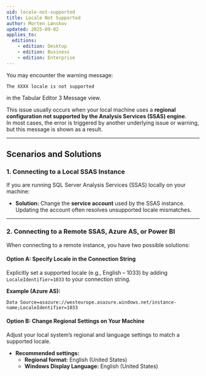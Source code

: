 ```yaml
---
uid: locale-not-supported
title: Locale Not Supported
author: Morten Lønskov
updated: 2025-09-02
applies_to:
  editions:
    - edition: Desktop
    - edition: Business
    - edition: Enterprise
---
```


You may encounter the warning message:

```plaintext
The XXXX locale is not supported
```

in the Tabular Editor 3 Message view.

This issue usually occurs when your local machine uses a **regional configuration not supported by the Analysis Services (SSAS) engine**.  
In most cases, the error is triggered by another underlying issue or warning, but this message is shown as a result.

---

## Scenarios and Solutions

### 1. Connecting to a Local SSAS Instance

If you are running SQL Server Analysis Services (SSAS) locally on your machine:

- **Solution:** Change the **service account** used by the SSAS instance.  
  Updating the account often resolves unsupported locale mismatches.

---

### 2. Connecting to a Remote SSAS, Azure AS, or Power BI

When connecting to a remote instance, you have two possible solutions:

#### Option A: Specify Locale in the Connection String

Explicitly set a supported locale (e.g., English – 1033) by adding `LocaleIdentifier=1033` to your connection string.

**Example (Azure AS):**

```plaintext
Data Source=asazure://westeurope.asazure.windows.net/instance-name;LocaleIdentifier=1033
```

#### Option B: Change Regional Settings on Your Machine

Adjust your local system’s regional and language settings to match a supported locale.

- **Recommended settings:**  
  - **Regional format:** English (United States)  
  - **Windows Display Language:** English (United States)